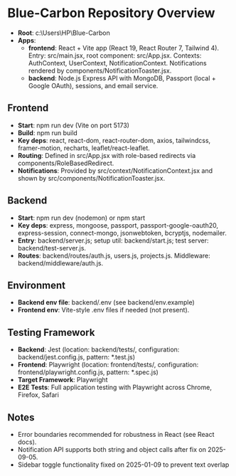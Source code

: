 # Blue-Carbon Repository Overview

- **Root**: c:\Users\HP\Blue-Carbon
- **Apps**:
  - **frontend**: React + Vite app (React 19, React Router 7, Tailwind 4). Entry: src/main.jsx, root component: src/App.jsx. Contexts: AuthContext, UserContext, NotificationContext. Notifications rendered by components/NotificationToaster.jsx.
  - **backend**: Node.js Express API with MongoDB, Passport (local + Google OAuth), sessions, and email service.

## Frontend

- **Start**: npm run dev (Vite on port 5173)
- **Build**: npm run build
- **Key deps**: react, react-dom, react-router-dom, axios, tailwindcss, framer-motion, recharts, leaflet/react-leaflet.
- **Routing**: Defined in src/App.jsx with role-based redirects via components/RoleBasedRedirect.
- **Notifications**: Provided by src/context/NotificationContext.jsx and shown by src/components/NotificationToaster.jsx.

## Backend

- **Start**: npm run dev (nodemon) or npm start
- **Key deps**: express, mongoose, passport, passport-google-oauth20, express-session, connect-mongo, jsonwebtoken, bcryptjs, nodemailer.
- **Entry**: backend/server.js; setup util: backend/start.js; test server: backend/test-server.js.
- **Routes**: backend/routes/auth.js, users.js, projects.js. Middleware: backend/middleware/auth.js.

## Environment

- **Backend env file**: backend/.env (see backend/env.example)
- **Frontend env**: Vite-style .env files if needed (not present).

## Testing Framework

- **Backend**: Jest (location: backend/tests/, configuration: backend/jest.config.js, pattern: \*.test.js)
- **Frontend**: Playwright (location: frontend/tests/, configuration: frontend/playwright.config.js, pattern: \*.spec.js)
- **Target Framework**: Playwright
- **E2E Tests**: Full application testing with Playwright across Chrome, Firefox, Safari

## Notes

- Error boundaries recommended for robustness in React (see React docs).
- Notification API supports both string and object calls after fix on 2025-09-05.
- Sidebar toggle functionality fixed on 2025-01-09 to prevent text overlap
